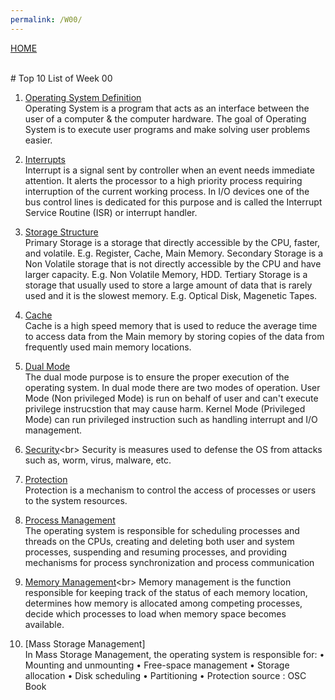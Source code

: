 ```yaml
---
permalink: /W00/
---
```

[HOME](../)

<br>
# Top 10 List of Week 00

1. [Operating System Definition](https://www.geeksforgeeks.org/introduction-of-operating-system-set-1/)<br>
Operating System is a program that acts as an interface between the user of a computer & the computer hardware.
The goal of Operating System is to execute user programs and make solving user problems easier.

2. [Interrupts](https://www.geeksforgeeks.org/interrupts/)<br>
Interrupt is a signal sent by controller when an event needs immediate attention. It alerts the processor to a high priority process requiring interruption of the current working process. In I/O devices one of the bus control lines is dedicated for this purpose and is called the Interrupt Service Routine (ISR) or interrupt handler.

3. [Storage Structure](https://www.tutorialspoint.com/Computer-Storage-Structure)<br>
Primary Storage is a storage that directly accessible by the CPU, faster, and volatile. E.g. Register, Cache, Main Memory.
Secondary Storage is a Non Volatile storage that is not directly accessible by the CPU and have larger capacity. E.g. Non Volatile Memory, HDD.
Tertiary Storage is a storage that usually used to store a large amount of data that is rarely used and it is the slowest memory. E.g. Optical Disk, Magenetic Tapes.

4. [Cache](https://www.geeksforgeeks.org/cache-memory-in-computer-organization/)<br>
Cache is a high speed memory that is used to reduce the average time to access data from the Main memory by 
storing copies of the data from frequently used main memory locations.

5. [Dual Mode](https://www.geeksforgeeks.org/dual-mode-operations-os/)<br>
The dual mode purpose is to ensure the proper execution of the operating system. In dual mode there are two modes of operation.
User Mode (Non privileged Mode) is run on behalf of user and can't execute privilege instrucstion that may cause harm. 
Kernel Mode (Privileged Mode) can run privileged instruction such as handling interrupt and I/O management.

6. [Security](https://medium.com/@rezaduty/os-security-892cfae5e930#:~:text=OS%20security%20refers%20to%20specified,if%20OS%20security%20is%20compromised.)<br>
Security is measures used to defense the OS from attacks such as, worm, virus, malware, etc.

7. [Protection](https://www.geeksforgeeks.org/difference-between-security-and-protection/)<br>
Protection is a mechanism to control the access of processes or users to the system resources. 

8. [Process Management](https://www.javatpoint.com/os-process-management-introduction)<br>
The operating system is responsible for scheduling processes and threads on the CPUs,
creating and deleting both user and system processes, suspending and resuming processes, and
providing mechanisms for process synchronization and process communication

9. [Memory Management](https://en.wikipedia.org/wiki/Memory_management_(operating_systems))<br>
Memory management is the function responsible for keeping track of the status of each memory location, 
determines how memory is allocated among competing processes, decide which processes to load when memory space
becomes available.

10. [Mass Storage Management]<br>
In Mass Storage Management, the operating system is responsible for:
• Mounting and unmounting
• Free-space management
• Storage allocation
• Disk scheduling
• Partitioning
• Protection
source : OSC Book
